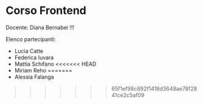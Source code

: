# Corso Frontend

Docente: Diana Bernabei !!!

Elenco partecipanti:

- Lucia Catte
- Federica Iuvara
- Mattia Schifano
<<<<<<< HEAD
- Miriam Reho
=======
- Alessia Falanga
>>>>>>> 65f1ef98c892f1418d3648ae78f2841ce2c5af09
